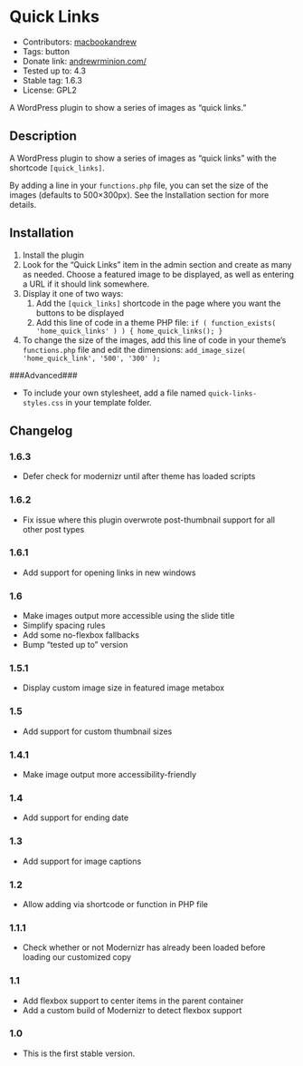 # Quick Links #
- Contributors: [macbookandrew](https://profiles.wordpress.org/macbookandrew/)
- Tags: button
- Donate link: [andrewrminion.com/](http://andrewrminion.com/)
- Tested up to: 4.3
- Stable tag: 1.6.3
- License: GPL2

A WordPress plugin to show a series of images as “quick links.”

## Description ##
A WordPress plugin to show a series of images as “quick links” with the shortcode `[quick_links]`.

By adding a line in your `functions.php` file, you can set the size of the images (defaults to 500×300px). See the Installation section for more details.

## Installation ##
1. Install the plugin
1. Look for the “Quick Links” item in the admin section and create as many as needed. Choose a featured image to be displayed, as well as entering a URL if it should link somewhere.
1. Display it one of two ways:
    1. Add the `[quick_links]` shortcode in the page where you want the buttons to be displayed
    1. Add this line of code in a theme PHP file: `if ( function_exists( 'home_quick_links' ) ) { home_quick_links(); }`
1. To change the size of the images, add this line  of code in your theme’s `functions.php` file and edit the dimensions: `add_image_size( 'home_quick_link', '500', '300' );`

###Advanced###
- To include your own stylesheet, add a file named `quick-links-styles.css` in your template folder.


## Changelog ##
### 1.6.3 ###
 - Defer check for modernizr until after theme has loaded scripts

### 1.6.2 ###
 - Fix issue where this plugin overwrote post-thumbnail support for all other post types

### 1.6.1 ###
 - Add support for opening links in new windows

### 1.6 ###
 - Make images output more accessible using the slide title
 - Simplify spacing rules
 - Add some no-flexbox fallbacks
 - Bump “tested up to” version

### 1.5.1 ###
 - Display custom image size in featured image metabox

### 1.5 ###
 - Add support for custom thumbnail sizes

### 1.4.1 ###
- Make image output more accessibility-friendly

### 1.4 ###
 - Add support for ending date

### 1.3 ###
 - Add support for image captions

### 1.2 ###
 - Allow adding via shortcode or function in PHP file

### 1.1.1 ###
 - Check whether or not Modernizr has already been loaded before loading our customized copy
 
### 1.1 ###
- Add flexbox support to center items in the parent container
- Add a custom build of Modernizr to detect flexbox support

### 1.0 ###
- This is the first stable version.
